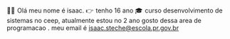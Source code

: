 🙋‍♂️  Olá meu nome é isaac.
👉   tenho 16 ano
🎓  curso desenvolvimento de sistemas no ceep, atualmente estou no 2 ano
gosto dessa area de programacao .
meu email é isaac.steche@escola.pr.gov.br
